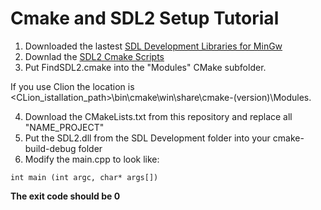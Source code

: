 # Cmake and SDL2 Setup Tutorial

1. Downloaded the lastest [SDL Development Libraries for MinGw](https://www.libsdl.org/download-2.0.php)
2. Downlad the [SDL2 Cmake Scripts](https://github.com/tcbrindle/sdl2-cmake-scripts)
3. Put FindSDL2.cmake into the "Modules" CMake subfolder.

If you use Clion the location is <CLion_istallation_path>\bin\cmake\win\share\cmake-(version)\Modules.

4. Download the CMakeLists.txt from this repository and replace all "NAME_PROJECT"
5. Put the SDL2.dll from the SDL Development folder into your cmake-build-debug folder
6. Modify the main.cpp to look like:

`int main (int argc, char* args[])`

**The exit code should be 0**
